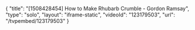 {
    "title": "[1508428454] How to Make Rhubarb Crumble - Gordon Ramsay",
    "type": "solo",
    "layout": "iframe-static",
    "videoId": "123179503",
    "url": "\/tvpembed\/123179503"
}